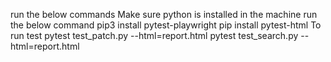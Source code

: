 run the below commands
Make sure python is installed in the machine
run the below command
pip3 install pytest-playwright 
pip install pytest-html
To run test
pytest test_patch.py --html=report.html
pytest test_search.py --html=report.html